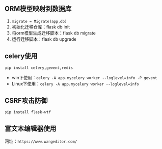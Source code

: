 ## ORM模型映射到数据库
1. `migrate = Migrate(app,db)`
2. 初始化迁移仓库：flask db init
3. 将orm模型生成迁移脚本：flask db migrate
4. 运行迁移脚本：flask db upgrade

## celery使用
`pip install celery,gevent,redis
`
- win下使用：`celery -A app.mycelery worker --loglevel=info -P gevent`
- Linux下使用：`celery -A app.mycelery worker --loglevel=info`

## CSRF攻击防御
`pip install flask-wtf`

## 富文本编辑器使用
网址：`https://www.wangeditor.com/`
